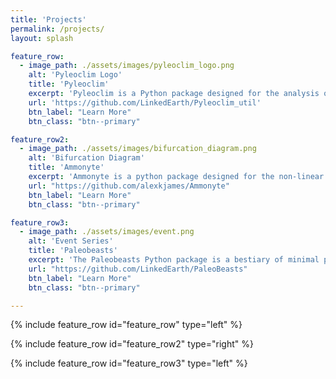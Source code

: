 ```yaml
---
title: 'Projects'
permalink: /projects/
layout: splash

feature_row:
  - image_path: ./assets/images/pyleoclim_logo.png
    alt: 'Pyleoclim Logo'
    title: 'Pyleoclim'
    excerpt: 'Pyleoclim is a Python package designed for the analysis of paleoclimate data.'
    url: 'https://github.com/LinkedEarth/Pyleoclim_util'
    btn_label: "Learn More"
    btn_class: "btn--primary"

feature_row2:
  - image_path: ./assets/images/bifurcation_diagram.png
    alt: 'Bifurcation Diagram'
    title: 'Ammonyte'
    excerpt: 'Ammonyte is a python package designed for the non-linear timeseries analysis of paleoclimate data. It is an offshoot of the Pyleoclim python package.'
    url: "https://github.com/alexkjames/Ammonyte"
    btn_label: "Learn More"
    btn_class: "btn--primary"

feature_row3:
  - image_path: ./assets/images/event.png
    alt: 'Event Series'
    title: 'Paleobeasts'
    excerpt: 'The Paleobeasts Python package is a bestiary of minimal paleoclimate models and the scars that taphonomy carves on their hides'
    url: "https://github.com/LinkedEarth/PaleoBeasts"
    btn_label: "Learn More"
    btn_class: "btn--primary"

---
```


{% include feature_row id="feature_row" type="left" %}

{% include feature_row id="feature_row2" type="right" %}

{% include feature_row id="feature_row3" type="left" %}